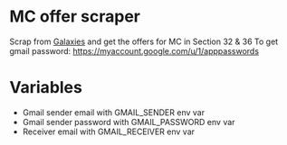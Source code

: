 # MC offer scraper
Scrap from 
[Galaxies](https://www.galaxie.enseignementsup-recherche.gouv.fr/ensup/ListesPostesPublies/Emplois_publies_TrieParCorps.html)
and get the offers for MC in Section 32 & 36
To get gmail password: https://myaccount.google.com/u/1/apppasswords

# Variables
- Gmail sender email with GMAIL_SENDER env var
- Gmail sender password with GMAIL_PASSWORD env var
- Receiver email with GMAIL_RECEIVER env var
